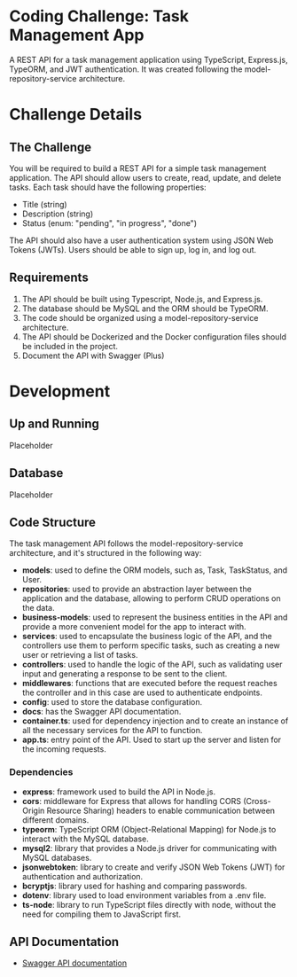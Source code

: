 # Coding Challenge: Task Management App

A REST API for a task management application using TypeScript, Express.js, TypeORM, and JWT authentication. It was created following the model-repository-service architecture.

# Challenge Details

## The Challenge

You will be required to build a REST API for a simple task management application. The API should allow users to create, read, update, and delete tasks. Each task should have the following properties:

- Title (string)
- Description (string)
- Status (enum: "pending", "in progress", "done")

The API should also have a user authentication system using JSON Web Tokens (JWTs). Users should be able to sign up, log in, and log out.

## Requirements

1. The API should be built using Typescript, Node.js, and Express.js.
2. The database should be MySQL and the ORM should be TypeORM.
3. The code should be organized using a model-repository-service architecture.
4. The API should be Dockerized and the Docker configuration files should be included in the project.
5. Document the API with Swagger (Plus)

# Development

## Up and Running

Placeholder

## Database

Placeholder

## Code Structure

The task management API follows the model-repository-service architecture, and it's structured in the following way:

- **models**: used to define the ORM models, such as, Task, TaskStatus, and User.
- **repositories**: used to provide an abstraction layer between the application and the database, allowing to perform CRUD operations on the data.
- **business-models**: used to represent the business entities in the API and provide a more convenient model for the app to interact with.
- **services**: used to encapsulate the business logic of the API, and the controllers use them to perform specific tasks, such as creating a new user or retrieving a list of tasks.
- **controllers**: used to handle the logic of the API, such as validating user input and generating a response to be sent to the client.
- **middlewares**: functions that are executed before the request reaches the controller and in this case are used to authenticate endpoints.
- **config**: used to store the database configuration.
- **docs**: has the Swagger API documentation.
- **container.ts**: used for dependency injection and to create an instance of all the necessary services for the API to function.
- **app.ts**: entry point of the API. Used to start up the server and listen for the incoming requests.

### Dependencies

- **express**: framework used to build the API in Node.js.
- **cors**: middleware for Express that allows for handling CORS (Cross-Origin Resource Sharing) headers to enable communication between different domains.
- **typeorm**: TypeScript ORM (Object-Relational Mapping) for Node.js to interact with the MySQL database.
- **mysql2**: library that provides a Node.js driver for communicating with MySQL databases.
- **jsonwebtoken**: library to create and verify JSON Web Tokens (JWT) for authentication and authorization.
- **bcryptjs**: library used for hashing and comparing passwords.
- **dotenv**: library used to load environment variables from a .env file.
- **ts-node**: library to run TypeScript files directly with node, without the need for compiling them to JavaScript first.

## API Documentation

- [Swagger API documentation](https://github.com/nydiamedina/task-management-app/blob/master/src/docs/task-management-api.yaml)
